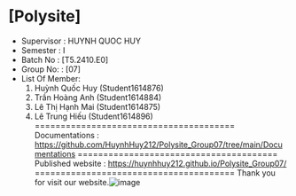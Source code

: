 [Polysite]
=======================================
+ Supervisor		: HUYNH QUOC HUY
+ Semester		: I	
+ Batch No		: [T5.2410.E0]	
+ Group No:		: [07]
+ List Of Member:
	1. Huỳnh Quốc Huy  	(Student1614876)
	2. Trần Hoàng Anh	(Student1614884)
	3. Lê Thị Hạnh Mai 	(Student1614875)
  4. Lê Trung Hiếu  (Student1614896)
=======================================
Documentations : https://github.com/HuynhHuy212/Polysite_Group07/tree/main/Documentations
=======================================
Published website : https://huynhhuy212.github.io/Polysite_Group07/
=======================================
Thank you for visit our website.![image](https://github.com/user-attachments/assets/fa4a2dab-ab13-4c01-89b0-de1868a270b7)
